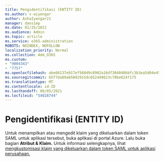 ```yaml
---
title: Pengidentifikasi (ENTITY ID)
ms.author: v-aiyengar
author: AshaIyengar21
manager: dansimp
ms.date: 01/25/2021
ms.audience: Admin
ms.topic: article
ms.service: o365-administration
ROBOTS: NOINDEX, NOFOLLOW
localization_priority: Normal
ms.collection: Adm_O365
ms.custom:
- "9004343"
- "7757"
ms.openlocfilehash: abe68137e917ef568d9c8902a16df304040bbfc3b3ea5d04e45a5247bd639130
ms.sourcegitcommit: b5f7da89a650d2915dc652449623c78be6247175
ms.translationtype: MT
ms.contentlocale: id-ID
ms.lasthandoff: 08/05/2021
ms.locfileid: "54028744"
---
```

# <a name="identifiers-entity-id"></a>Pengidentifikasi (ENTITY ID)

Untuk menampilkan atau mengedit klaim yang dikeluarkan dalam token SAML untuk aplikasi tersebut, buka aplikasi di portal Azure. Lalu buka bagian **Atribut & Klaim.** Untuk informasi selengkapnya, lihat [mengkustomisasi klaim yang dikeluarkan dalam token SAML untuk aplikasi perusahaan.](https://docs.microsoft.com/azure/active-directory/develop/active-directory-saml-claims-customization#editing-nameid)